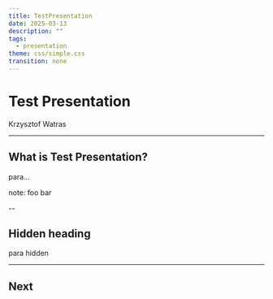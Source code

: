 ```yaml
---
title: TestPresentation
date: 2025-03-13
description: ""
tags:
  - presentation
theme: css/simple.css
transition: none
---
```


# Test Presentation

Krzysztof Watras

---

## What is Test Presentation?

para...

note: foo bar

--

## Hidden heading

para hidden

---

## Next